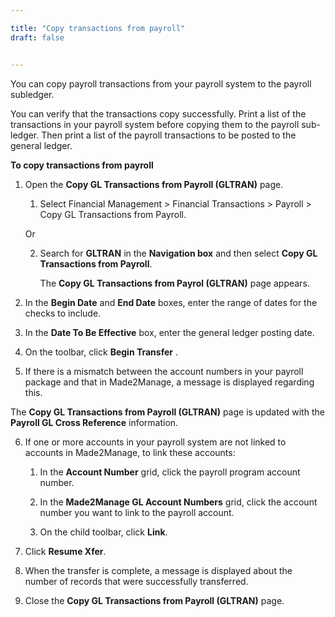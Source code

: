 ```yaml
---

title: "Copy transactions from payroll"
draft: false


---
```


You can copy payroll transactions from your payroll system to the payroll subledger.

You can verify that the transactions copy successfully. Print a list of the transactions in your payroll system before copying them to the payroll sub-ledger. Then print a list of the payroll transactions to be posted to the general ledger. 

**To copy transactions from payroll**

1.  Open the **Copy GL Transactions from Payroll (GLTRAN)** page.

    1.  Select Financial Management \> Financial Transactions \> Payroll \> Copy GL Transactions from Payroll.

    Or

    2.  Search for **GLTRAN** in the **Navigation box** and then select **Copy GL Transactions from Payroll**.

        The **Copy GL Transactions from Payrol  (GLTRAN)** page appears.

2.  In the **Begin Date** and **End Date** boxes, enter the range of dates for the checks to include.

3.  In the **Date To Be Effective** box, enter the general ledger posting date.

4.  On the toolbar, click **Begin Transfer** .

5.  If there is a mismatch between the account numbers in your payroll package and that in Made2Manage, a message is displayed regarding this.


The **Copy GL Transactions from Payroll (GLTRAN)** page is updated with the **Payroll GL Cross Reference** information.

6.  If one or more accounts in your payroll system are not linked to accounts in Made2Manage, to link these accounts:

    1.  In the **Account Number** grid, click the payroll program account number.

    2.  In the **Made2Manage GL Account Numbers** grid, click the account number you want to link to the payroll account.

    3.  On the child toolbar, click **Link**.

7.  Click **Resume Xfer**.

8.  When the transfer is complete, a message is displayed about the number of records that were successfully transferred.

9.  Close the **Copy GL Transactions from Payroll (GLTRAN)** page.